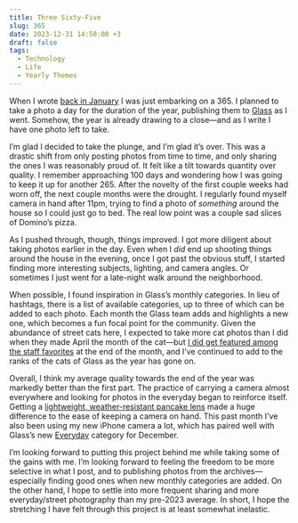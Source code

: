 ```yaml
---
title: Three Sixty-Five
slug: 365
date: 2023-12-31 14:50:00 +3
draft: false
tags:
  - Technology
  - Life
  - Yearly Themes
---
```


When I wrote [back in January](/2023/2023-in-focus/) I was just embarking on a 365. I planned to take a photo a day for the duration of the year, publishing them to [Glass](https://glass.photo/seanlunsford) as I went. Somehow, the year is already drawing to a close—and as I write I have one photo left to take.

I’m glad I decided to take the plunge, and I’m glad it’s over. This was a drastic shift from only posting photos from time to time, and only sharing the ones I was reasonably proud of. It felt like a tilt towards quantity over quality. I remember approaching 100 days and wondering how I was going to keep it up for another 265. After the novelty of the first couple weeks had worn off, the next couple months were the drought. I regularly found myself camera in hand after 11pm, trying to find a photo of *something* around the house so I could just go to bed. The real low point was a couple sad slices of Domino’s pizza.

As I pushed through, though, things improved. I got more diligent about taking photos earlier in the day. Even when I *did* end up shooting things around the house in the evening, once I got past the obvious stuff, I started finding more interesting subjects, lighting, and camera angles. Or sometimes I just went for a late-night walk around the neighborhood.

When possible, I found inspiration in Glass’s monthly categories. In lieu of hashtags, there is a list of available categories, up to three of which can be added to each photo. Each month the Glass team adds and highlights a new one, which becomes a fun focal point for the community. Given the abundance of street cats here, I expected to take more cat photos than I did when they made April the month of the cat—but [I did get featured among the staff favorites](https://glass.photo/highlights/cat-favorites) at the end of the month, and I’ve continued to add to the ranks of the cats of Glass as the year has gone on.

Overall, I think my average quality towards the end of the year was markedly better than the first part. The practice of carrying a camera almost everywhere and looking for photos in the everyday began to reinforce itself. Getting a [lightweight, weather-resistant pancake lens](https://fujifilm-x.com/en-us/products/lenses/xf27mmf28-r-wr/) made a huge difference to the ease of keeping a camera on hand. This past month I’ve also been using my new iPhone camera a lot, which has paired well with Glass’s new [Everyday](https://glass.photo/categories/everyday) category for December.

I’m looking forward to putting this project behind me while taking some of the gains with me. I’m looking forward to feeling the freedom to be more selective in what I post, and to publishing photos from the archives—especially finding good ones when new monthly categories are added. On the other hand, I hope to settle into more frequent sharing and more everyday/street photography than my pre-2023 average. In short, I hope the stretching I have felt through this project is at least somewhat inelastic.

